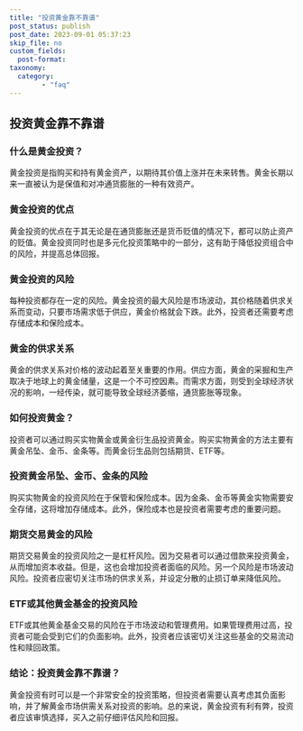 ```yaml
---
title: "投资黄金靠不靠谱"
post_status: publish
post_date: 2023-09-01 05:37:23
skip_file: no
custom_fields: 
  post-format: 
taxonomy:
  category:
        - "faq"
---
```


## 投资黄金靠不靠谱

### 什么是黄金投资？

黄金投资是指购买和持有黄金资产，以期待其价值上涨并在未来转售。黄金长期以来一直被认为是保值和对冲通货膨胀的一种有效资产。

### 黄金投资的优点

黄金投资的优点在于其无论是在通货膨胀还是货币贬值的情况下，都可以防止资产的贬值。黄金投资同时也是多元化投资策略中的一部分，这有助于降低投资组合中的风险，并提高总体回报。

### 黄金投资的风险

每种投资都存在一定的风险。黄金投资的最大风险是市场波动，其价格随着供求关系而变动，只要市场需求低于供应，黄金价格就会下跌。此外，投资者还需要考虑存储成本和保险成本。

### 黄金的供求关系

黄金的供求关系对价格的波动起着至关重要的作用。供应方面，黄金的采掘和生产取决于地球上的黄金储量，这是一个不可控因素。而需求方面，则受到全球经济状况的影响，一经传染，就可能导致全球经济萎缩，通货膨胀等现象。

### 如何投资黄金？

投资者可以通过购买实物黄金或黄金衍生品投资黄金。购买实物黄金的方法主要有黄金吊坠、金币、金条等。而黄金衍生品则包括期货、ETF等。

### 投资黄金吊坠、金币、金条的风险

购买实物黄金的投资风险在于保管和保险成本。因为金条、金币等黄金实物需要安全存储，这将增加存储成本。此外，保险成本也是投资者需要考虑的重要问题。

### 期货交易黄金的风险

期货交易黄金的投资风险之一是杠杆风险。因为交易者可以通过借款来投资黄金，从而增加资本收益。但是，这也会增加投资者面临的风险。另一个风险是市场波动风险。投资者应密切关注市场的供求关系，并设定分散的止损订单来降低风险。

### ETF或其他黄金基金的投资风险

ETF或其他黄金基金交易的风险在于市场波动和管理费用。如果管理费用过高，投资者可能会受到它们的负面影响。此外，投资者应该密切关注这些基金的交易流动性和赎回政策。

### 结论：投资黄金靠不靠谱？

黄金投资有时可以是一个非常安全的投资策略，但投资者需要认真考虑其负面影响，并了解黄金市场供需关系对投资的影响。总的来说，黄金投资有利有弊，投资者应该审慎选择，买入之前仔细评估风险和回报。
